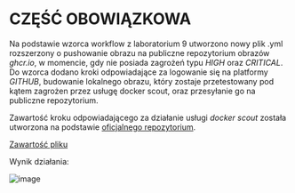 # CZĘŚĆ OBOWIĄZKOWA

Na podstawie wzorca workflow z laboratorium 9 utworzono nowy plik .yml rozszerzony o pushowanie obrazu na publiczne repozytorium obrazów *ghcr.io*, w momencie, gdy nie posiada zagrożeń typu *HIGH* oraz *CRITICAL*.
Do wzorca dodano kroki odpowiadające za logowanie się na platformy *GITHUB*, budowanie lokalnego obrazu, który zostaje przetestowany pod kątem zagrożen przez usługę docker scout, oraz przesyłanie go na publiczne repozytorium.

Zawartość kroku odpowiadającego za działanie usługi *docker scout* została utworzona na podstawie [oficjalnego repozytorium](https://github.com/docker/scout-action).


[Zawartość pliku](https://github.com/jg-pollub/zadanie1_wirtualizacja/blob/main/.github/workflows/obowiazkowe.yml)

Wynik działania: 

![image](https://github.com/user-attachments/assets/687b0242-a1be-460c-a785-f78a0bfa0087)
